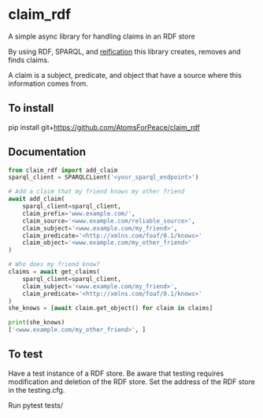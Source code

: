 # claim_rdf
A simple async library for handling claims in an RDF store

By using RDF, SPARQL, and [reification](https://www.w3.org/2001/sw/DataAccess/rq23/#queryReification) this library creates, removes and finds claims.

A claim is a subject, predicate, and object that have a source where this information comes from. 

## To install 
pip install git+https://github.com/AtomsForPeace/claim_rdf

## Documentation
```python
from claim_rdf import add_claim
sparql_client = SPARQLCLient('<your_sparql_endpoint>')

# Add a claim that my friend knows my other friend
await add_claim(
    sparql_client=sparql_client,
    claim_prefix='www.example.com/',
    claim_source='<www.example.com/reliable_source>',
    claim_subject='<www.example.com/my_friend>',
    claim_predicate='<http://xmlns.com/foaf/0.1/knows>'
    claim_object='<www.example.com/my_other_friend>'
)

# Who does my friend know?
claims = await get_claims(
    sparql_client=sparql_client,
    claim_subject='<www.example.com/my_friend>',
    claim_predicate='<http://xmlns.com/foaf/0.1/knows>'
)
she_knows = [await claim.get_object() for claim in claims]

print(she_knows)
['<www.example.com/my_other_friend>', ]
```

## To test
Have a test instance of a RDF store. Be aware that testing requires modification and deletion of the RDF store. Set the address of the RDF store in the testing.cfg. 

Run pytest tests/
